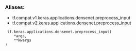 ### Aliases:
- tf.compat.v1.keras.applications.densenet.preprocess_input
- tf.compat.v2.keras.applications.densenet.preprocess_input

```
 tf.keras.applications.densenet.preprocess_input(
    *args,
    **kwargs
)
```

